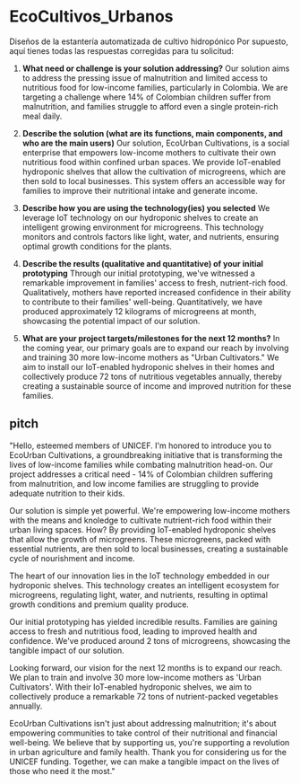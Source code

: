 # EcoCultivos_Urbanos
Diseños de la estantería automatizada de cultivo hidropónico
Por supuesto, aquí tienes todas las respuestas corregidas para tu solicitud:

1. **What need or challenge is your solution addressing?**
   Our solution aims to address the pressing issue of malnutrition and limited access to nutritious food for low-income families, particularly in Colombia. We are targeting a challenge where 14% of Colombian children suffer from malnutrition, and families struggle to afford even a single protein-rich meal daily.

2. **Describe the solution (what are its functions, main components, and who are the main users)**
   Our solution, EcoUrban Cultivations, is a social enterprise that empowers low-income mothers to cultivate their own nutritious food within confined urban spaces. We provide IoT-enabled hydroponic shelves that allow the cultivation of microgreens, which are then sold to local businesses. This system offers an accessible way for families to improve their nutritional intake and generate income.

3. **Describe how you are using the technology(ies) you selected**
   We leverage IoT technology on our hydroponic shelves to create an intelligent growing environment for microgreens. This technology monitors and controls factors like light, water, and nutrients, ensuring optimal growth conditions for the plants.

4. **Describe the results (qualitative and quantitative) of your initial prototyping**
   Through our initial prototyping, we've witnessed a remarkable improvement in families' access to fresh, nutrient-rich food. Qualitatively, mothers have reported increased confidence in their ability to contribute to their families' well-being. Quantitatively, we have produced approximately 12 kilograms of microgreens at month, showcasing the potential impact of our solution.

5. **What are your project targets/milestones for the next 12 months?**
   In the coming year, our primary goals are to expand our reach by involving and training 30 more low-income mothers as "Urban Cultivators." We aim to install our IoT-enabled hydroponic shelves in their homes and collectively produce 72 tons of nutritious vegetables annually, thereby creating a sustainable source of income and improved nutrition for these families.

## pitch
"Hello, esteemed members of UNICEF. I'm honored to introduce you to EcoUrban Cultivations, a groundbreaking initiative that is transforming the lives of low-income families while combating malnutrition head-on. Our project addresses a critical need - 14% of Colombian children suffering from malnutrition, and low income families are struggling to provide adequate nutrition to their kids.

Our solution is simple yet powerful. We're empowering low-income mothers with the means and knoledge to cultivate nutrient-rich food within their urban living spaces. 
How? 
By providing IoT-enabled hydroponic shelves that allow the growth of microgreens. These microgreens, packed with essential nutrients, are then sold to local businesses, creating a sustainable cycle of nourishment and income.

The heart of our innovation lies in the IoT technology embedded in our hydroponic shelves. This technology creates an intelligent ecosystem for microgreens, regulating light, water, and nutrients, resulting in optimal growth conditions and premium quality produce.

Our initial prototyping has yielded incredible results. Families are gaining access to fresh and nutritious food, leading to improved health and confidence. We've produced around 2 tons of microgreens, showcasing the tangible impact of our solution.

Looking forward, our vision for the next 12 months is to expand our reach. We plan to train and involve 30 more low-income mothers as 'Urban Cultivators'. With their IoT-enabled hydroponic shelves, we aim to collectively produce a remarkable 72 tons of nutrient-packed vegetables annually.

EcoUrban Cultivations isn't just about addressing malnutrition; it's about empowering communities to take control of their nutritional and financial well-being. We believe that by supporting us, you're supporting a revolution in urban agriculture and family health. Thank you for considering us for the UNICEF funding. Together, we can make a tangible impact on the lives of those who need it the most."
